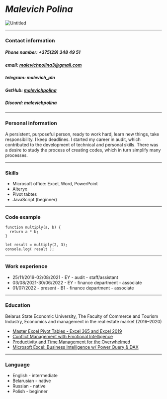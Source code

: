 # *Malevich Polina* 
![Untitled](https://github.com/malevichpolina/rsschool-cv/assets/131747513/7a58d427-fb2a-496c-9e6a-a55ec46f5718)   

*****


### **Contact information**
##### *Phone number:* +375(29) 348 49 51
##### *email:* malevichpolina3@gmail.com
##### *telegram:* malevich_pln
##### *GetHub:* [malevichpolina](https://github.com/malevichpolina)
##### *Discord:* malevichpolina   

*****

### **Personal information**
A persistent, purposeful person, ready to work hard, learn new things, take responsibility. I keep deadlines. I started my career in audit, which contributed to the development of technical and personal skills. There was a desire to study the process of creating codes, which in turn simplify many processes.   

*****

### **Skills**
* Microsoft office: Excel, Word, PowerPoint
* Alteryx
* Pivot tabtes
* JavaScript (beginner)   

*****

### **Code example**
```
function multiply(a, b) {
  return a * b;
}

let result = multiply(2, 3);
console.log( result );
```   

*****

### **Work experience**
* 25/11/2019-02/08/2021 - EY - audit - staff/assistant
* 03/08/2021-30/06/2022 - EY - finance department - associate
* 01/07/2022 - present - B1 - finance department - associate   
  
*****

### **Education**
Belarus State Economic University, The Faculty of Commerce and Tourism Industry, Economics and management in the real estate market (2016–2020)

- [Master Excel Pivot Tables - Excel 365 and Excel 2019](https://www.udemy.com/certificate/UC-6e0c4f1a-def1-498a-b3aa-551048d10c87/)
- [Conflict Management with Emotional Intelligence](https://www.udemy.com/certificate/UC-2006bf11-b232-48e0-98d7-cacc096e6fa5/)
- [Productivity and Time Management for the Overwhelmed](https://www.udemy.com/certificate/UC-153ce3b7-ac25-4c41-945d-61a16b173f4d/)
- [Microsoft Excel: Business Intelligence w/ Power Query & DAX](https://www.udemy.com/certificate/UC-b10383fb-50a8-41a4-a5a6-fe82632e198d/)   

*****

### **Language**
* English - intermediate
* Belarusian - native
* Russian - native
* Polish - beginner   
